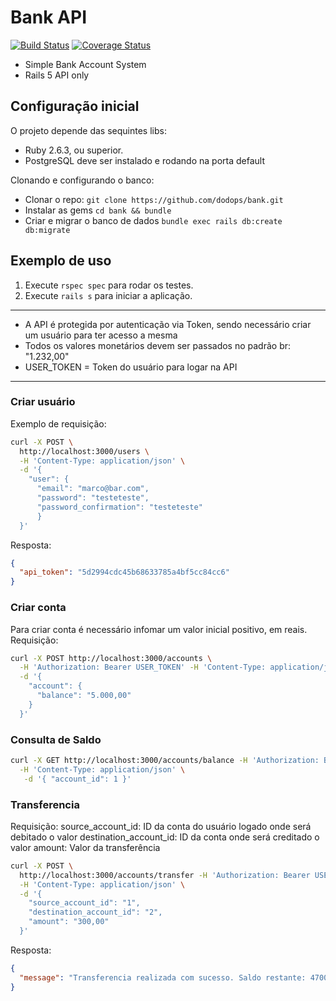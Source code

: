 # Bank API
[![Build Status](https://travis-ci.org/dodops/bank.svg?branch=master)](https://travis-ci.org/dodops/bank)
[![Coverage Status](https://coveralls.io/repos/github/dodops/bank/badge.svg)](https://coveralls.io/github/dodops/bank)

* Simple Bank Account System
* Rails 5 API only

## Configuração inicial

O projeto depende das sequintes libs:

* Ruby 2.6.3, ou superior.
* PostgreSQL deve ser instalado e rodando na porta default

Clonando e configurando o banco:

* Clonar o repo: `git clone https://github.com/dodops/bank.git`
* Instalar as gems `cd bank && bundle`
* Criar e migrar o banco de dados `bundle exec rails db:create db:migrate`

## Exemplo de uso

1. Execute `rspec spec` para rodar os testes.
2. Execute `rails s` para iniciar a aplicação. 

-------
* A API é protegida por autenticação via Token, sendo necessário criar um usuário para ter acesso a mesma
* Todos os valores monetários devem ser passados no padrão br: "1.232,00"
* USER_TOKEN = Token do usuário para logar na API

-------

### Criar usuário
Exemplo de requisição:
```bash
curl -X POST \
  http://localhost:3000/users \
  -H 'Content-Type: application/json' \
  -d '{
    "user": {
      "email": "marco@bar.com",
      "password": "testeteste",
      "password_confirmation": "testeteste"
      }
  }'
```

Resposta:

```json
{
  "api_token": "5d2994cdc45b68633785a4bf5cc84cc6"
}
```

### Criar conta
Para criar conta é necessário infomar um valor inicial positivo, em reais.
Requisição:

```bash
curl -X POST http://localhost:3000/accounts \
  -H 'Authorization: Bearer USER_TOKEN' -H 'Content-Type: application/json' \
  -d '{
    "account": {
      "balance": "5.000,00"
    }
  }'
```

### Consulta de Saldo
```bash
curl -X GET http://localhost:3000/accounts/balance -H 'Authorization: Bearer USER_TOKEN' \
  -H 'Content-Type: application/json' \
   -d '{ "account_id": 1 }'
```

### Transferencia

Requisição:
source_account_id: ID da conta do usuário logado onde será debitado o valor
destination_account_id: ID da conta onde será creditado o valor
amount: Valor da transferência

```bash
curl -X POST \
  http://localhost:3000/accounts/transfer -H 'Authorization: Bearer USER_TOKEN' \
  -H 'Content-Type: application/json' \
  -d '{
    "source_account_id": "1",
    "destination_account_id": "2",
    "amount": "300,00"
  }'
```

Resposta:
```json
{
  "message": "Transferencia realizada com sucesso. Saldo restante: 4700,00"
}
```
